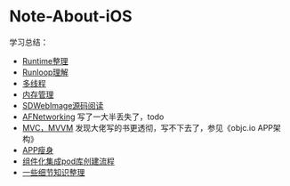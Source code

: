 # Note-About-iOS
学习总结：
* [Runtime整理](https://github.com/HeathWang/Note-About-iOS/blob/master/Runtime整理.md)
* [Runloop理解](https://github.com/HeathWang/Note-About-iOS/blob/master/Runloop理解.md)
* [多线程](https://github.com/HeathWang/Note-About-iOS/blob/master/多线程.md)
* [内存管理](https://github.com/HeathWang/Note-About-iOS/blob/master/iOS内存管理.md)
* [SDWebImage源码阅读](https://github.com/HeathWang/Note-About-iOS/blob/master/SDWebImage%20源码阅读.md)
* [AFNetworking](https://github.com/HeathWang/Note-About-iOS/blob/master/AFNetworking源码阅读.md) 写了一大半丢失了，todo
* [MVC，MVVM](https://github.com/HeathWang/Note-About-iOS/blob/master/iOS中各种架构理解.md) 发现大佬写的书更透彻，写不下去了，参见《objc.io APP架构》
* [APP瘦身](https://github.com/HeathWang/Note-About-iOS/blob/master/APP瘦身.md)
* [组件化集成pod库创建流程](https://github.com/HeathWang/Note-About-iOS/blob/master/pod创建公有库.md)
* [一些细节知识整理](https://github.com/HeathWang/Note-About-iOS/blob/master/iOS小知识.md)
